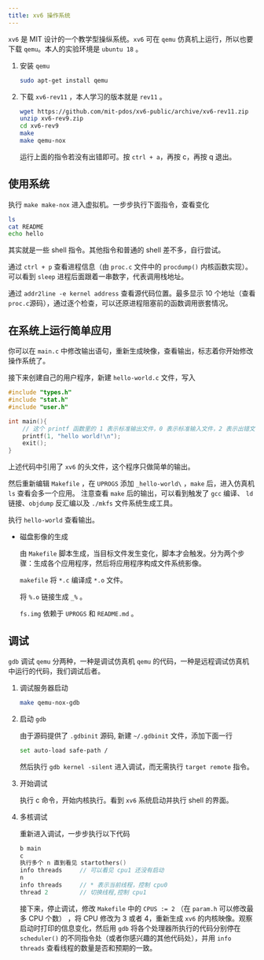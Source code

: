 ```yaml
---
title: xv6 操作系统
---
```


`xv6` 是 MIT 设计的一个教学型操纵系统。`xv6` 可在 `qemu` 仿真机上运行，所以也要下载 `qemu`。本人的实验环境是 `ubuntu 18` 。

1. 安装 `qemu`

   ```bash
   sudo apt-get install qemu
   ```

2. 下载 `xv6-rev11` ，本人学习的版本就是 `rev11` 。

   ```bash
   wget https://github.com/mit-pdos/xv6-public/archive/xv6-rev11.zip
   unzip xv6-rev9.zip
   cd xv6-rev9
   make 
   make qemu-nox
   ```

   运行上面的指令若没有出错即可。按 `ctrl + a`，再按 c，再按 q 退出。

## 使用系统

执行 `make make-nox` 进入虚拟机。一步步执行下面指令，查看变化

```bash
ls
cat README
echo hello
```

其实就是一些 shell 指令。其他指令和普通的 shell 差不多，自行尝试。

通过 `ctrl + p` 查看进程信息（由 `proc.c` 文件中的 `procdump()` 内核函数实现）。可以看到 `sleep` 进程后面跟着一串数字，代表调用栈地址。

通过 `addr2line -e kernel address` 查看源代码位置。最多显示 10 个地址（查看 `proc.c`源码），通过逐个检查，可以还原进程阻塞前的函数调用嵌套情况。

## 在系统上运行简单应用

你可以在 `main.c` 中修改输出语句，重新生成映像，查看输出，标志着你开始修改操作系统了。

接下来创建自己的用户程序，新建 `hello-world.c` 文件，写入

```c
#include "types.h"
#include "stat.h"
#include "user.h"

int main(){
    // 这个 printf 函数里的 1 表示标准输出文件，0 表示标准输入文件，2 表示出错文件
	printf(1, "hello world!\n");
	exit();
}
```

上述代码中引用了 `xv6` 的头文件，这个程序只做简单的输出。

然后重新编辑 `Makefile` ，在 `UPROGS` 添加 `_hello-world\` ，`make` 后，进入仿真机 `ls` 查看会多一个应用。  注意查看 `make` 后的输出，可以看到触发了 `gcc` 编译、 `ld` 链接、`objdump` 反汇编以及 `./mkfs` 文件系统生成工具。

执行 `hello-world` 查看输出。

- 磁盘影像的生成

  由 `Makefile` 脚本生成，当目标文件发生变化，脚本才会触发。分为两个步骤：生成各个应用程序，然后将应用程序构成文件系统影像。

  `makefile` 将 `*.c` 编译成 `*.o` 文件。

  将 `%.o` 链接生成 `_%` 。

  `fs.img` 依赖于 `UPROGS` 和 `README.md` 。

## 调试

`gdb` 调试 `qemu` 分两种，一种是调试仿真机 `qemu` 的代码，一种是远程调试仿真机中运行的代码，我们调试后者。

1. 调试服务器启动

   ```bash
   make qemu-nox-gdb
   ```

2. 启动 `gdb`

   由于源码提供了 `.gdbinit` 源码, 新建 `~/.gdbinit` 文件，添加下面一行

   ```bash
   set auto-load safe-path /
   ```

   然后执行 `gdb kernel -silent` 进入调试，而无需执行 `target remote` 指令。

3. 开始调试

   执行 c 命令，开始内核执行。看到 `xv6` 系统启动并执行 shell 的界面。

4. 多核调试

   重新进入调试，一步步执行以下代码

   ```c
   b main
   c
   执行多个 n 直到看见 startothers()
   info threads     // 可以看见 cpu1 还没有启动
   n
   info threads     // * 表示当前线程，控制 cpu0
   thread 2         // 切换线程,控制 cpu1
   ```

   接下来，停止调试，修改 `Makefile` 中的 `CPUS := 2` （在 `param.h` 可以修改最多 CPU 个数） ，将 CPU 修改为 3 或者 4，重新生成 `xv6` 的内核映像。观察启动时打印的信息变化，然后用 `gdb` 将各个处理器所执行的代码分别停在 `scheduler()` 的不同指令处（或者你感兴趣的其他代码处），并用 `info threads` 查看线程的数量是否和预期的一致。 

   





